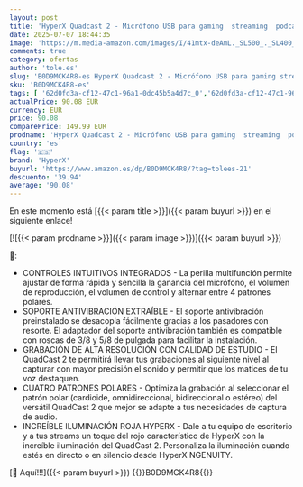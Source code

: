 ```yaml
---
layout: post
title: 'HyperX Quadcast 2 - Micrófono USB para gaming  streaming  podcast  cuatro patrones polares  controles  LED  antivibración  para PC  PS4  PS5 y Mac  Negro y Rojo'
date: 2025-07-07 18:44:35
image: 'https://m.media-amazon.com/images/I/41mtx-deAmL._SL500_._SL400_.jpg'
comments: true
category: ofertas
author: 'tole.es'
slug: 'B0D9MCK4R8-es HyperX Quadcast 2 - Micrófono USB para gaming streaming...'
sku: 'B0D9MCK4R8-es'
tags: [ '62d0fd3a-cf12-47c1-96a1-0dc45b5a4d7c_0','62d0fd3a-cf12-47c1-96a1-0dc45b5a4d7c_5501','749d7d8e-47fd-431e-8b51-348b70f767e2_0','749d7d8e-47fd-431e-8b51-348b70f767e2_6901','749d7d8e-47fd-431e-8b51-348b70f767e2_9101','Accesorios','Accesorios de audio y vídeo para ordenadores','Arborist Merchandising Root','Electrónica','Informática','Micrófonos para informática','Self Service','Special Features Stores','Top Brands Tech Peripherals','Top Brands Tech Selection','Top brands in Electronics','hyperx','ps4','ps5','🇪🇸', ]
actualPrice: 90.08 EUR
currency: EUR
price: 90.08
comparePrice: 149.99 EUR
prodname: 'HyperX Quadcast 2 - Micrófono USB para gaming  streaming  podcast  cuatro patrones polares  controles  LED  antivibración  para PC  PS4  PS5 y Mac  Negro y Rojo'
country: 'es'
flag: '🇪🇸'
brand: 'HyperX'
buyurl: 'https://www.amazon.es/dp/B0D9MCK4R8/?tag=tolees-21'
descuento: '39.94'
average: '90.08'
---
```


En este momento está [{{< param title >}}]({{< param buyurl >}}) en el siguiente enlace!

[![{{< param prodname >}}]({{< param image >}})]({{< param buyurl >}})

🔎:

- CONTROLES INTUITIVOS INTEGRADOS - La perilla multifunción permite ajustar de forma rápida y sencilla la ganancia del micrófono, el volumen de reproducción, el volumen de control y alternar entre 4 patrones polares.
- SOPORTE ANTIVIBRACIÓN EXTRAÍBLE - El soporte antivibración preinstalado se desacopla fácilmente gracias a los pasadores con resorte. El adaptador del soporte antivibración también es compatible con roscas de 3/8 y 5/8 de pulgada para facilitar la instalación.
- GRABACIÓN DE ALTA RESOLUCIÓN CON CALIDAD DE ESTUDIO - El QuadCast 2 te permitirá llevar tus grabaciones al siguiente nivel al capturar con mayor precisión el sonido y permitir que los matices de tu voz destaquen.
- CUATRO PATRONES POLARES - Optimiza la grabación al seleccionar el patrón polar (cardioide, omnidireccional, bidireccional o estéreo) del versátil QuadCast 2 que mejor se adapte a tus necesidades de captura de audio.
- INCREÍBLE ILUMINACIÓN ROJA HYPERX - Dale a tu equipo de escritorio y a tus streams un toque del rojo característico de HyperX con la increíble iluminación del QuadCast 2. Personaliza la iluminación cuando estés en directo o en silencio desde HyperX NGENUITY.

[🛒 Aquí!!!]({{< param buyurl >}})
{{<world>}}B0D9MCK4R8{{</world>}}
